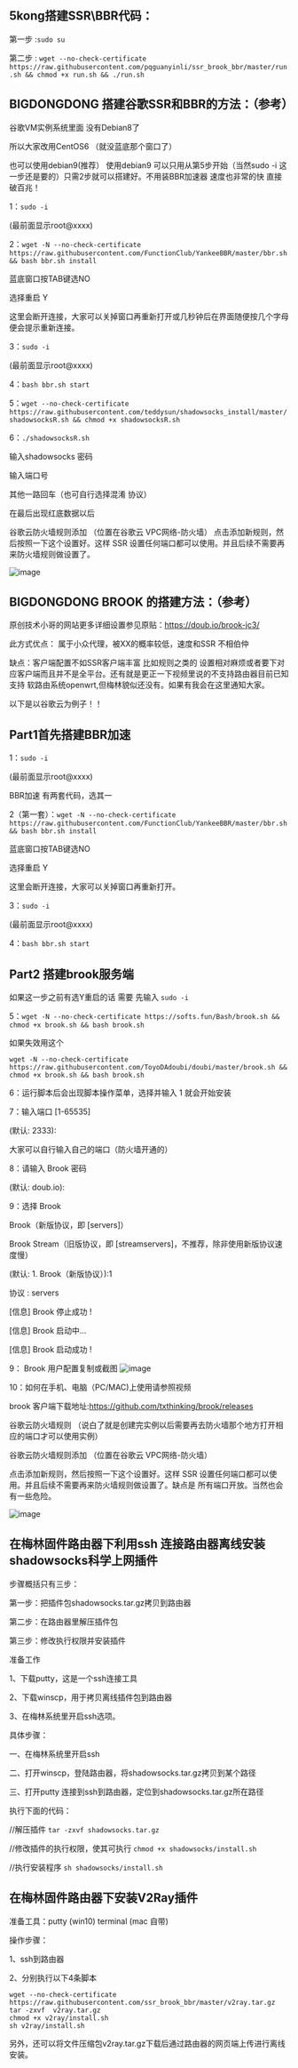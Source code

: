 ## 5kong搭建SSR\BBR代码：

第一步 :```sudo su```

第二步 : ```wget --no-check-certificate https://raw.githubusercontent.com/pqguanyinli/ssr_brook_bbr/master/run.sh && chmod +x run.sh && ./run.sh```

## BIGDONGDONG 搭建谷歌SSR和BBR的方法：（参考）

谷歌VM实例系统里面 没有Debian8了

所以大家改用CentOS6 （就没蓝底那个窗口了）

也可以使用debian9(推荐）
使用debian9 可以只用从第5步开始（当然sudo -i 这一步还是要的）只需2步就可以搭建好。不用装BBR加速器 速度也非常的快 直接破百兆！

1：``` sudo -i ```

(最前面显示root@xxxx)

2：``` wget -N --no-check-certificate https://raw.githubusercontent.com/FunctionClub/YankeeBBR/master/bbr.sh && bash bbr.sh install  ```
 
蓝底窗口按TAB键选NO

选择重启 Y

这里会断开连接，大家可以关掉窗口再重新打开或几秒钟后在界面随便按几个字母 便会提示重新连接。

3：``` sudo -i ```

(最前面显示root@xxxx)

4：``` bash bbr.sh start ```

5：``` wget --no-check-certificate https://raw.githubusercontent.com/teddysun/shadowsocks_install/master/shadowsocksR.sh && chmod +x shadowsocksR.sh  ```

6：``` ./shadowsocksR.sh  ```

输入shadowsocks 密码

输入端口号

其他一路回车（也可自行选择混淆 协议）

在最后出现红底数据以后

谷歌云防火墙规则添加 （位置在谷歌云 VPC网络-防火墙）
点击添加新规则，然后按照一下这个设置好。这样 SSR 设置任何端口都可以使用。并且后续不需要再来防火墙规则做设置了。

![image](https://github.com/pqguanyinli/ssr_brook_bbr/blob/master/images/1.png)


## BIGDONGDONG BROOK 的搭建方法：（参考）

原创技术小哥的网站更多详细设置参见原贴：https://doub.io/brook-jc3/

此方式优点： 属于小众代理，被XX的概率较低，速度和SSR 不相伯仲

缺点：客户端配置不如SSR客户端丰富 比如规则之类的 设置相对麻烦或者要下对应客户端而且并不是全平台。还有就是更正一下视频里说的不支持路由器目前已知支持 软路由系统openwrt,但梅林貌似还没有。如果有我会在这里通知大家。

以下是以谷歌云为例子！！

## Part1首先搭建BBR加速

1：``` sudo -i ```

(最前面显示root@xxxx)

BBR加速 有两套代码，选其一

2（第一套）：``` wget -N --no-check-certificate https://raw.githubusercontent.com/FunctionClub/YankeeBBR/master/bbr.sh && bash bbr.sh install  ```

蓝底窗口按TAB键选NO

选择重启 Y

这里会断开连接，大家可以关掉窗口再重新打开。

3：```sudo -i ```

(最前面显示root@xxxx)

4：``` bash bbr.sh start  ```

## Part2 搭建brook服务端

如果这一步之前有选Y重启的话 需要 先输入 ``` sudo -i ```

5：``` wget -N --no-check-certificate https://softs.fun/Bash/brook.sh && chmod +x brook.sh && bash brook.sh ```

如果失效用这个

``` wget -N --no-check-certificate https://raw.githubusercontent.com/ToyoDAdoubi/doubi/master/brook.sh && chmod +x brook.sh && bash brook.sh ```

6：运行脚本后会出现脚本操作菜单，选择并输入 1 就会开始安装

7：输入端口 [1-65535]

(默认: 2333):

大家可以自行输入自己的端口（防火墙开通的）

8：请输入 Brook 密码

(默认: doub.io):

9：选择 Brook

Brook（新版协议，即 [servers]）

Brook Stream（旧版协议，即 [streamservers]，不推荐，除非使用新版协议速度慢）

(默认: 1. Brook（新版协议）):1

协议 : servers 

[信息] Brook 停止成功 !

[信息] Brook 启动中...

[信息] Brook 启动成功 !

9： Brook 用户配置复制或截图
![image](https://github.com/pqguanyinli/ssr_brook_bbr/blob/master/images/2.jpg)


10：如何在手机、电脑（PC/MAC)上使用请参照视频

brook 客户端下载地址:https://github.com/txthinking/brook/releases

谷歌云防火墙规则 （说白了就是创建完实例以后需要再去防火墙那个地方打开相应的端口才可以使用实例）

谷歌云防火墙规则添加 （位置在谷歌云 VPC网络-防火墙）

点击添加新规则，然后按照一下这个设置好。这样 SSR 设置任何端口都可以使用。并且后续不需要再来防火墙规则做设置了。缺点是 所有端口开放。当然也会有一些危险。

![image](https://github.com/pqguanyinli/ssr_brook_bbr/blob/master/images/3.png)


## 在梅林固件路由器下利用ssh 连接路由器离线安装shadowsocks科学上网插件

步骤概括只有三步：

第一步：把插件包shadowsocks.tar.gz拷贝到路由器

第二步：在路由器里解压插件包

第三步：修改执行权限并安装插件

准备工作

1、下载putty，这是一个ssh连接工具

2、下载winscp，用于拷贝离线插件包到路由器

3、在梅林系统里开启ssh选项。

具体步骤：

一、在梅林系统里开启ssh

二、打开winscp，登陆路由器，将shadowsocks.tar.gz拷贝到某个路径

三、打开putty 连接到ssh到路由器，定位到shadowsocks.tar.gz所在路径

执行下面的代码：

//解压插件
```tar -zxvf shadowsocks.tar.gz```

//修改插件的执行权限，使其可执行
```chmod +x shadowsocks/install.sh```

//执行安装程序
```sh shadowsocks/install.sh```

## 在梅林固件路由器下安装V2Ray插件

准备工具：putty (win10)  terminal (mac 自带)

操作步骤：

1、ssh到路由器 
 
2、分别执行以下4条脚本 
```
wget --no-check-certificate https://raw.githubusercontent.com/ssr_brook_bbr/master/v2ray.tar.gz
tar -zxvf  v2ray.tar.gz
chmod +x v2ray/install.sh
sh v2ray/install.sh
```   
另外，还可以将文件压缩包v2ray.tar.gz下载后通过路由器的网页端上传进行离线安装。

